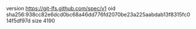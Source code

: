 version https://git-lfs.github.com/spec/v1
oid sha256:938cc82e6dcd0bc68a46dd776fd2070be23a225aabdab13f8315fc014f5df97d
size 4190
